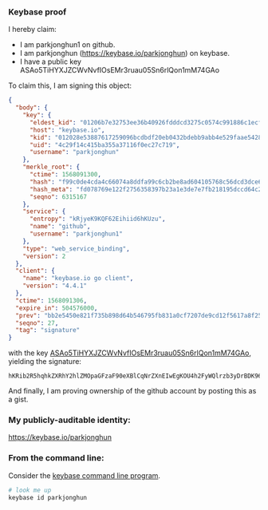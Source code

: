 ### Keybase proof

I hereby claim:

  * I am parkjonghun1 on github.
  * I am parkjonghun (https://keybase.io/parkjonghun) on keybase.
  * I have a public key ASAo5TiHYXJZCWvNvfIOsEMr3ruau05Sn6rlQon1mM74GAo

To claim this, I am signing this object:

```json
{
  "body": {
    "key": {
      "eldest_kid": "01206b7e32753ee36b40926fdddcd3275c0574c991886c1ecf1be5f1ce1438e901740a",
      "host": "keybase.io",
      "kid": "012028e53887617259096bcdbdf20eb0432bdebb9abb4e529faae54289f598cef8180a",
      "uid": "4c29f14c415ba355a37116f0ec27c719",
      "username": "parkjonghun"
    },
    "merkle_root": {
      "ctime": 1568091300,
      "hash": "f99c0de4cda4c66074a8ddfa99c6cb2be8ad604105768c56dcd3dce6bdd3708967cd6cb98277d40006b320b4a676838629a52dc655bbbecaaeea68b6870bd9bf",
      "hash_meta": "fd078769e122f2756358397b23a1e3de7e7fb218195dccd64c2bb6e64a08ceb4",
      "seqno": 6315167
    },
    "service": {
      "entropy": "kRjyeK9KQF62Eihiid6hKUzu",
      "name": "github",
      "username": "parkjonghun1"
    },
    "type": "web_service_binding",
    "version": 2
  },
  "client": {
    "name": "keybase.io go client",
    "version": "4.4.1"
  },
  "ctime": 1568091306,
  "expire_in": 504576000,
  "prev": "bb2e5450e821f735b898d64b546795fb831a0cf7207de9cd12f5617a8f25475d",
  "seqno": 27,
  "tag": "signature"
}
```

with the key [ASAo5TiHYXJZCWvNvfIOsEMr3ruau05Sn6rlQon1mM74GAo](https://keybase.io/parkjonghun), yielding the signature:

```
hKRib2R5hqhkZXRhY2hlZMOpaGFzaF90eXBlCqNrZXnEIwEgKOU4h2FyWQlrzb3yDrBDK967mrtOUp+q5UKJ9ZjO+BgKp3BheWxvYWTESpcCG8Qguy5UUOgh9zW4mNZLVGeV+4MaDPcgfenNEvVheo8lR13EIJAFWxI3H7JaMU3TDPFRbnZh3PC/X0E6+SGzLLz/sGj/AgHCo3NpZ8RAFlrQtfOk6sri9IneXIaVl+CaUscgoHLZKrOzgfIiCA3TY2X6bs7iBgaO1iZFgZ/mHDXlRZvQg676COKjkn5qDKhzaWdfdHlwZSCkaGFzaIKkdHlwZQildmFsdWXEIKAZR1/mzg/vvkPze8cH2C4olA0VdYNk+QGvODPdxlOxo3RhZ80CAqd2ZXJzaW9uAQ==

```

And finally, I am proving ownership of the github account by posting this as a gist.

### My publicly-auditable identity:

https://keybase.io/parkjonghun

### From the command line:

Consider the [keybase command line program](https://keybase.io/download).

```bash
# look me up
keybase id parkjonghun
```
